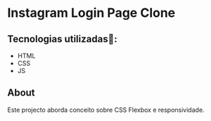 # Instagram Login Page Clone


## Tecnologias utilizadas🚀:


* HTML
* CSS 
* JS

## About 

Este projecto aborda conceito sobre CSS Flexbox e responsividade.



